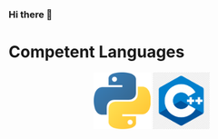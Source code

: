 ### Hi there 👋

# Competent Languages

<p align="center">
  <img src="python.png" width="100" height="100" title="python logo">
  <img src="cplusplus.png" width="100" height="100" title="cplusplus logo">
</p>

<!--
**tpilvelis-gw/tpilvelis-gw** is a ✨ _special_ ✨ repository because its `README.md` (this file) appears on your GitHub profile.

Here are some ideas to get you started:

- 🔭 I’m currently working on ...
- 🌱 I’m currently learning ...
- 👯 I’m looking to collaborate on ...
- 🤔 I’m looking for help with ...
- 💬 Ask me about ...
- 📫 How to reach me: ...
- 😄 Pronouns: ...
- ⚡ Fun fact: ...
-->
